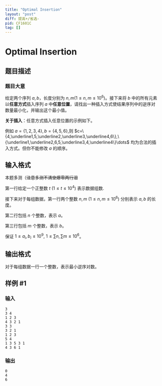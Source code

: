 ```yaml
---
title: "Optimal Insertion"
layout: "post"
diff: 提高+/省选-
pid: CF1601C
tag: []
---
```


# Optimal Insertion

## 题目描述

### 题目大意

给定两个序列 $a,b$，长度分别为 $n,m(1\leq n,m\leq 10^6)$。接下来将 $b$ 中的所有元素以**任意方式**插入序列 $a$ 中**任意位置**，请找出一种插入方式使结果序列中的逆序对数量最小化，并输出这个最小值。

**关于插入**：任意方式插入任意位置的示例如下。

例如 $a=\{1,2,3,4\},b=\{4,5,6\}$,则 $c=\{4,\underline1,5,\underline2,\underline3,\underline4,6\},\{\underline1,\underline2,6,5,\underline3,4,\underline4\}\dots$ 均为合法的插入方式。但你不能修改 $a$ 的顺序。

## 输入格式

本题多测（~~注意多测不清空爆零两行泪~~

第一行给定一个正整数 $t\ (1\leq t\leq 10^4)$ 表示数据组数.

接下来对于每组数据，第一行两个整数 $n,m\ (1\leq n,m\leq 10^6)$ 分别表示 $a,b$ 的长度。

第二行包括 $n$ 个整数，表示 $a$。

第三行包括 $m$ 个整数，表示 $b$。

保证 $1\leq a_i,b_i\leq 10^9,\ 1\leq \sum n,\sum m\leq 10^6$。

## 输出格式

对于每组数据一行一个整数，表示最小逆序对数。

## 样例 #1

### 输入

```
3
3 4
1 2 3
4 3 2 1
3 3
3 2 1
1 2 3
5 4
1 3 5 3 1
4 3 6 1
```

### 输出

```
0
4
6
```

